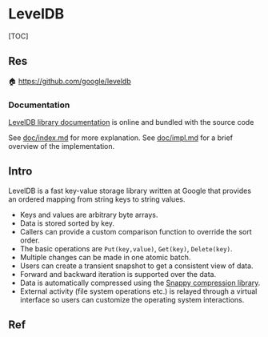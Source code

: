 # LevelDB

[TOC]



## Res
🏠 https://github.com/google/leveldb


### Documentation
[LevelDB library documentation](https://github.com/google/leveldb/blob/main/doc/index.md) is online and bundled with the source code

See [doc/index.md](https://github.com/google/leveldb/blob/main/doc/index.md) for more explanation. See [doc/impl.md](https://github.com/google/leveldb/blob/main/doc/impl.md) for a brief overview of the implementation.



## Intro
LevelDB is a fast key-value storage library written at Google that provides an ordered mapping from string keys to string values.
- Keys and values are arbitrary byte arrays.
- Data is stored sorted by key.
- Callers can provide a custom comparison function to override the sort order.
- The basic operations are `Put(key,value)`, `Get(key)`, `Delete(key)`.
- Multiple changes can be made in one atomic batch.
- Users can create a transient snapshot to get a consistent view of data.
- Forward and backward iteration is supported over the data.
- Data is automatically compressed using the [Snappy compression library](https://google.github.io/snappy/).
- External activity (file system operations etc.) is relayed through a virtual interface so users can customize the operating system interactions.



## Ref
[🎬【C++】Google LevelDB源码阅读方法]: https://www.bilibili.com/video/BV1Nb421H7Vo/?share_source=copy_web&vd_source=7740584ebdab35221363fc24d1582d9d
